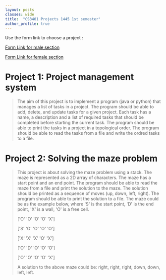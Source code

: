 ```yaml
---
layout: posts
classes: wide
title:  "CS3401 Projects 1445 1st semester"
author_profile: true
---
```

Use the form link to choose a project : 

[Form Link for male section](https://forms.gle/epTUNa6T51AF1vSp6)

[Form Link for female section](https://forms.gle/fKY6qwwh6shRWEVN8)

# Project 1: Project management system
> The aim of this project is to implement a  program (java or python) that manages a list of tasks in a project. The program should be able to add, delete, and update tasks for a given project. Each task has a name, a description and a list of required tasks that should be completed before starting the current task. The program should be able to print the tasks in a project in a topological order. The program should be able to read the tasks from a file and write the ordred tasks to a file. 

# Project 2: Solving the maze problem
> This project is about solving the maze problem using a stack. The maze is represented as a 2D array of characters. The maze has a start point and an end point. The program should be able to read the maze from a file and print the solution to the maze. The solution should be printed as a sequence of moves (up, down, left, right). The program should be able to print the solution to a file.
> The maze could be as the example below, where 'S' is the start point, 'D' is the end point, 'X' is a wall, 'O' is a free cell. 
> 
>  ['O' 'O' 'O' 'O' 'X']
> 
>  ['S' 'O' 'O' 'O' 'O']
> 
>  ['X' 'X' 'X' 'O' 'X']
> 
>  ['O' 'D' 'O' 'O' 'O']
> 
>  ['O' 'O' 'O' 'O' 'X']
> 
> A solution to the above maze could be: right, right, right, down, down, left, left.

